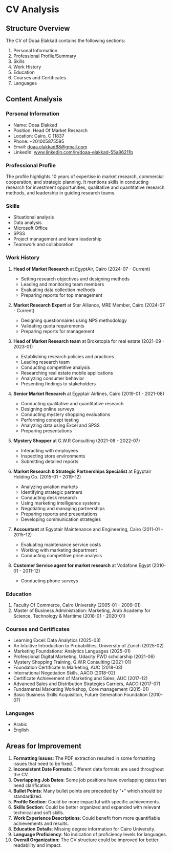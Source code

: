 # CV Analysis

## Structure Overview
The CV of Doaa Elakkad contains the following sections:
1. Personal Information
2. Professional Profile/Summary
3. Skills
4. Work History
5. Education
6. Courses and Certificates
7. Languages

## Content Analysis

### Personal Information
- Name: Doaa Elakkad
- Position: Head Of Market Research
- Location: Cairo, C 11837
- Phone: +201005875595
- Email: doaa.elakkad88@gmail.com
- LinkedIn: www.linkedin.com/in/doaa-elakkad-55a86211b

### Professional Profile
The profile highlights 10 years of expertise in market research, commercial cooperation, and strategic planning. It mentions skills in conducting research for investment opportunities, qualitative and quantitative research methods, and leadership in guiding research teams.

### Skills
- Situational analysis
- Data analysis
- Microsoft Office
- SPSS
- Project management and team leadership
- Teamwork and collaboration

### Work History
1. **Head of Market Research** at EgyptAir, Cairo (2024-07 - Current)
   - Setting research objectives and designing methods
   - Leading and monitoring team members
   - Evaluating data collection methods
   - Preparing reports for top management

2. **Market Research Expert** at Star Alliance, MRE Member, Cairo (2024-07 - Current)
   - Designing questionnaires using NPS methodology
   - Validating quota requirements
   - Preparing reports for management

3. **Head of Market Research team** at Broketopia for real estate (2021-09 - 2023-01)
   - Establishing research policies and practices
   - Leading research team
   - Conducting competitive analysis
   - Researching real estate mobile applications
   - Analyzing consumer behavior
   - Presenting findings to stakeholders

4. **Senior Market Research** at Egyptair Airlines, Cairo (2019-01 - 2021-08)
   - Conducting qualitative and quantitative research
   - Designing online surveys
   - Conducting mystery shopping evaluations
   - Performing concept testing
   - Analyzing data using Excel and SPSS
   - Preparing presentations

5. **Mystery Shopper** at G.W.R Consulting (2021-08 - 2022-07)
   - Interacting with employees
   - Inspecting store environments
   - Submitting detailed reports

6. **Market Research & Strategic Partnerships Specialist** at Egyptair Holding Co. (2015-01 - 2019-12)
   - Analyzing aviation markets
   - Identifying strategic partners
   - Conducting desk research
   - Using marketing intelligence systems
   - Negotiating and managing partnerships
   - Preparing reports and presentations
   - Developing communication strategies

7. **Accountant** at Egyptair Maintenance and Engineering, Cairo (2011-01 - 2015-12)
   - Evaluating maintenance service costs
   - Working with marketing department
   - Conducting competitive price analysis

8. **Customer Service agent for market research** at Vodafone Egypt (2010-01 - 2011-12)
   - Conducting phone surveys

### Education
1. Faculty Of Commerce, Cairo University (2005-01 - 2009-01)
2. Master of Business Administration: Marketing, Arab Academy for Science, Technology & Maritime (2018-01 - 2020-01)

### Courses and Certificates
- Learning Excel: Data Analytics (2025-03)
- An Intuitive Introduction to Probabilities, University of Zurich (2025-02)
- Marketing Foundations: Analytics Languages (2025-01)
- Professional Digital Marketing, Udacity FWD scholarship (2021-06)
- Mystery Shopping Training, G.W.R Consulting (2021-01)
- Foundation Certificate In Marketing, AUC (2018-03)
- International Negotiation Skills, AACO (2018-02)
- Certificate Achievement of Marketing and Sales, AUC (2017-12)
- Advanced Sales and Distribution Strategies Carriers, AACO (2017-07)
- Fundamental Marketing Workshop, Core management (2015-01)
- Basic Business Skills Acquisition, Future Generation Foundation (2010-07)

### Languages
- Arabic
- English

## Areas for Improvement

1. **Formatting Issues**: The PDF extraction resulted in some formatting issues that need to be fixed.
2. **Inconsistent Date Formats**: Different date formats are used throughout the CV.
3. **Overlapping Job Dates**: Some job positions have overlapping dates that need clarification.
4. **Bullet Points**: Many bullet points are preceded by "•" which should be standardized.
5. **Profile Section**: Could be more impactful with specific achievements.
6. **Skills Section**: Could be better organized and expanded with relevant technical and soft skills.
7. **Work Experience Descriptions**: Could benefit from more quantifiable achievements and results.
8. **Education Details**: Missing degree information for Cairo University.
9. **Language Proficiency**: No indication of proficiency levels for languages.
10. **Overall Organization**: The CV structure could be improved for better readability and impact.
